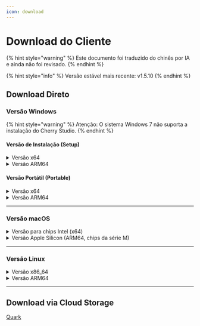 ```yaml
---
icon: download
---
```

# Download do Cliente


{% hint style="warning" %}
Este documento foi traduzido do chinês por IA e ainda não foi revisado.
{% endhint %}




{% hint style="info" %}
Versão estável mais recente: v1.5.10
{% endhint %}

## Download Direto

### Versão Windows

{% hint style="warning" %}
Atenção: O sistema Windows 7 não suporta a instalação do Cherry Studio.
{% endhint %}

#### Versão de Instalação (Setup)

<details>

<summary>Versão x64</summary>

Linha principal:

【[Site Oficial do Cherry Studio](https://cherry-ai.com/download)】 【[GitHub](https://github.com/CherryHQ/cherry-studio/releases/download/v1.5.10/Cherry-Studio-1.5.10-x64-setup.exe)】

Linhas alternativas:

【[Linha 1](https://download-cf.ocoolai.com/https://github.com/CherryHQ/cherry-studio/releases/download/v1.5.10/Cherry-Studio-1.5.10-x64-setup.exe)】 【[Linha 2](https://download.ocoolai.com/https://github.com/CherryHQ/cherry-studio/releases/download/v1.5.10/Cherry-Studio-1.5.10-x64-setup.exe)】 【[Linha 3](https://download.ocoolai.online/https://github.com/CherryHQ/cherry-studio/releases/download/v1.5.10/Cherry-Studio-1.5.10-x64-setup.exe)】

</details>

<details>

<summary>Versão ARM64</summary>

Linha principal:

【[Site Oficial do Cherry Studio](https://cherry-ai.com/download)】 【[GitHub](https://github.com/CherryHQ/cherry-studio/releases/download/v1.5.10/Cherry-Studio-1.5.10-arm64-setup.exe)】

Linhas alternativas:

【[Linha 1](https://download-cf.ocoolai.com/https://github.com/CherryHQ/cherry-studio/releases/download/v1.5.10/Cherry-Studio-1.5.10-arm64-setup.exe)】 【[Linha 2](https://download.ocoolai.com/https://github.com/CherryHQ/cherry-studio/releases/download/v1.5.10/Cherry-Studio-1.5.10-arm64-setup.exe)】 【[Linha 3](https://download.ocoolai.online/https://github.com/CherryHQ/cherry-studio/releases/download/v1.5.10/Cherry-Studio-1.5.10-arm64-setup.exe)】

</details>

#### Versão Portátil (Portable)

<details>

<summary>Versão x64</summary>

Linha principal:

【[Site Oficial do Cherry Studio](https://cherry-ai.com/download)】 【[GitHub](https://github.com/CherryHQ/cherry-studio/releases/download/v1.5.10/Cherry-Studio-1.5.10-x64-portable.exe)】

Linhas alternativas:

【[Linha 1](https://download-cf.ocoolai.com/https://github.com/CherryHQ/cherry-studio/releases/download/v1.5.10/Cherry-Studio-1.5.10-x64-portable.exe)】 【[Linha 2](https://download.ocoolai.com/https://github.com/CherryHQ/cherry-studio/releases/download/v1.5.10/Cherry-Studio-1.5.10-x64-portable.exe)】 【[Linha 3](https://download.ocoolai.online/https://github.com/CherryHQ/cherry-studio/releases/download/v1.5.10/Cherry-Studio-1.5.10-x64-portable.exe)】

</details>

<details>

<summary>Versão ARM64</summary>

Linha principal:

【[Site Oficial do Cherry Studio](https://cherry-ai.com/download)】 【[GitHub](https://github.com/CherryHQ/cherry-studio/releases/download/v1.5.10/Cherry-Studio-1.5.10-arm64-portable.exe)】

Linhas alternativas:

【[Linha 1](https://download-cf.ocoolai.com/https://github.com/CherryHQ/cherry-studio/releases/download/v1.5.10/Cherry-Studio-1.5.10-arm64-portable.exe)】 【[Linha 2](https://download.ocoolai.com/https://github.com/CherryHQ/cherry-studio/releases/download/v1.5.10/Cherry-Studio-1.5.10-arm64-portable.exe)】 【[Linha 3](https://download.ocoolai.online/https://github.com/CherryHQ/cherry-studio/releases/download/v1.5.10/Cherry-Studio-1.5.10-arm64-portable.exe)】

</details>

***

### Versão macOS

<details>

<summary>Versão para chips Intel (x64)</summary>

Linha principal:

【[Site Oficial do Cherry Studio](https://cherry-ai.com/download)】 【[GitHub](https://github.com/CherryHQ/cherry-studio/releases/download/v1.5.10/Cherry-Studio-1.5.10-x64.dmg)】

Linhas alternativas:

【[Linha 1](https://download-cf.ocoolai.com/https://github.com/CherryHQ/cherry-studio/releases/download/v1.5.10/Cherry-Studio-1.5.10.dmg)】 【[Linha 2](https://download.ocoolai.com/https://github.com/CherryHQ/cherry-studio/releases/download/v1.5.10/Cherry-Studio-1.5.10-x64.dmg)】 【[Linha 3](https://download.ocoolai.online/https://github.com/CherryHQ/cherry-studio/releases/download/v1.5.10/Cherry-Studio-1.5.10-x64.dmg)】

</details>

<details>

<summary>Versão Apple Silicon (ARM64, chips da série M)</summary>

Linha principal:

【[Site Oficial do Cherry Studio](https://cherry-ai.com/download)】 【[GitHub](https://github.com/CherryHQ/cherry-studio/releases/download/v1.5.10/Cherry-Studio-1.5.10-arm64.dmg)】

Linhas alternativas:

【[Linha 1](https://download-cf.ocoolai.com/https://github.com/CherryHQ/cherry-studio/releases/download/v1.5.10/Cherry-Studio-1.5.10-arm64.dmg)】 【[Linha 2](https://download.ocoolai.com/https://github.com/CherryHQ/cherry-studio/releases/download/v1.5.10/Cherry-Studio-1.5.10-arm64.dmg)】 【[Linha 3](https://download.ocoolai.online/https://github.com/CherryHQ/cherry-studio/releases/download/v1.5.10/Cherry-Studio-1.5.10-arm64.dmg)】

</details>

***

### Versão Linux

<details>

<summary>Versão x86_64</summary>

Linha principal:

【[Site Oficial do Cherry Studio](https://cherry-ai.com/download)】 【[GitHub](https://github.com/CherryHQ/cherry-studio/releases/download/v1.5.10/Cherry-Studio-1.5.10-x86_64.AppImage)】

Linhas alternativas:

【[Linha 1](https://download-cf.ocoolai.com/https://github.com/CherryHQ/cherry-studio/releases/download/v1.5.10/Cherry-Studio-1.5.10-x86_64.AppImage)】 【[Linha 2](https://download.ocoolai.com/https://github.com/CherryHQ/cherry-studio/releases/download/v1.5.10/Cherry-Studio-1.5.10-x86_64.AppImage)】 【[Linha 3](https://download.ocoolai.online/https://github.com/CherryHQ/cherry-studio/releases/download/v1.5.10/Cherry-Studio-1.5.10-x86_64.AppImage)】

</details>

<details>

<summary>Versão ARM64</summary>

Linha principal:

【[Site Oficial do Cherry Studio](https://cherry-ai.com/download)】 【[GitHub](https://github.com/CherryHQ/cherry-studio/releases/download/v1.5.10/Cherry-Studio-1.5.10-arm64.AppImage)】

Linhas alternativas:

【[Linha 1](https://download-cf.ocoolai.com/https://github.com/CherryHQ/cherry-studio/releases/download/v1.5.10/Cherry-Studio-1.5.10-arm64.AppImage)】 【[Linha 2](https://download.ocoolai.com/https://github.com/CherryHQ/cherry-studio/releases/download/v1.5.10/Cherry-Studio-1.5.10-arm64.AppImage)】 【[Linha 3](https://download.ocoolai.online/https://github.com/CherryHQ/cherry-studio/releases/download/v1.5.10/Cherry-Studio-1.5.10-arm64-AppImage)】

</details>

***

## Download via Cloud Storage

[Quark](https://pan.quark.cn/s/4044324d0ecd#/list/share)